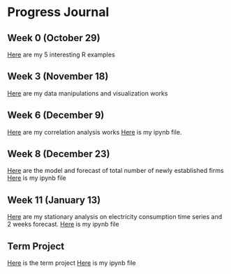 # Progress Journal

## Week 0 (October 29)

[Here](files/example_homework_0.html) are my 5 interesting R examples

## Week 3 (November 18)

[Here](files/homework_1.html)  are my data manipulations and visualization works

## Week 6 (December 9)

[Here](files/homework_2.html)  are my correlation analysis works
[Here](files/homework_2.ipynb) is my ipynb file.

## Week 8 (December 23)

[Here](files/homework_3.html)  are the model and forecast of total number of newly established firms
[Here](files/homework_3.ipynb) is my ipynb file

## Week 11 (January 13)

[Here](files/homework_4.html)  are my stationary analysis on electricity consumption time series and 2 weeks forecast.
[Here](files/homework_4.ipynb) is my ipynb file

## Term Project

[Here](files/project.html) is the term project
[Here](files/project.ipynb) is my ipynb file